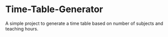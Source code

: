 # Time-Table-Generator
A simple project to generate a time table based on number of subjects and teaching hours.   
